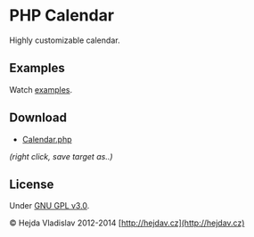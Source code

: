 PHP Calendar
============

Highly customizable calendar.

Examples
--------

Watch [examples](http://phpcalendar.hejdav.cz).

Download
--------

- [Calendar.php](https://raw.githubusercontent.com/VladaHejda/calendarPHP/master/src/Calendar.php)

*(right click, save target as..)*

License
-------

Under [GNU GPL v3.0](http://www.gnu.org/licenses/gpl-3.0.html).


© Hejda Vladislav 2012-2014 [http://hejdav.cz](http://hejdav.cz)
